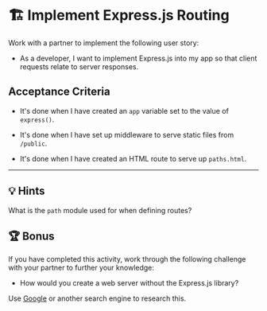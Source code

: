# 🏗️ Implement Express.js Routing

Work with a partner to implement the following user story:

* As a developer, I want to implement Express.js into my app so that client requests relate to server responses. 

## Acceptance Criteria

* It's done when I have created an `app` variable set to the value of `express()`.

* It's done when I have set up middleware to serve static files from `/public`.

* It's done when I have created an HTML route to serve up `paths.html`.

---

## 💡 Hints

What is the `path` module used for when defining routes?

## 🏆 Bonus

If you have completed this activity, work through the following challenge with your partner to further your knowledge:

* How would you create a web server without the Express.js library?

Use [Google](https://www.google.com) or another search engine to research this.
